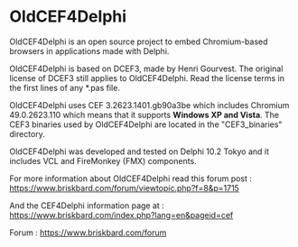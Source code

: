 # OldCEF4Delphi
OldCEF4Delphi is an open source project to embed Chromium-based browsers in applications made with Delphi.

OldCEF4Delphi is based on DCEF3, made by Henri Gourvest. The original license of DCEF3 still applies to OldCEF4Delphi. Read the license terms in the first lines of any *.pas file.

OldCEF4Delphi uses CEF 3.2623.1401.gb90a3be which includes Chromium 49.0.2623.110 which means that it supports **Windows XP and Vista**. 
The CEF3 binaries used by OldCEF4Delphi are located in the "CEF3_binaries" directory.

OldCEF4Delphi was developed and tested on Delphi 10.2 Tokyo and it includes VCL and FireMonkey (FMX) components.

For more information about OldCEF4Delphi read this forum post :
https://www.briskbard.com/forum/viewtopic.php?f=8&p=1715

And the CEF4Delphi information page at : 
https://www.briskbard.com/index.php?lang=en&pageid=cef

Forum : https://www.briskbard.com/forum
